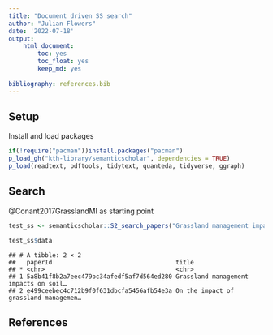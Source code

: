 ```yaml
---
title: "Document driven SS search"
author: "Julian Flowers"
date: '2022-07-18'
output: 
    html_document:  
        toc: yes
        toc_float: yes
        keep_md: yes
    
bibliography: references.bib
---
```




## Setup

Install and load packages


```r
if(!require("pacman"))install.packages("pacman")
p_load_gh("kth-library/semanticscholar", dependencies = TRUE)
p_load(readtext, pdftools, tidytext, quanteda, tidyverse, ggraph)
```

## Search

@Conant2017GrasslandMI as starting point


```r
test_ss <- semanticscholar::S2_search_papers("Grassland management impacts on soil carbon stocks: a new synthesis.")

test_ss$data
```

```
## # A tibble: 2 × 2
##   paperId                                  title                                
## * <chr>                                    <chr>                                
## 1 5a8b41f8b2a7eec479bc34afedf5af7d564ed280 Grassland management impacts on soil…
## 2 e499ceebec4c712b9f0f631dbcfa5456afb54e3a On the impact of grassland managemen…
```

## References
